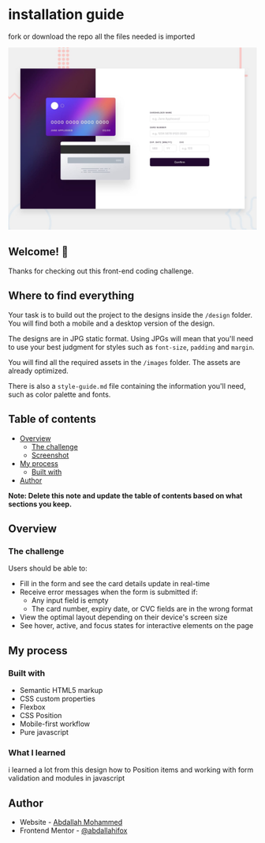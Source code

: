# installation guide 
  fork or download the repo all the files needed is imported

![Design preview for the Interactive card details form coding challenge](./design/desktop-preview.jpg)

## Welcome! 👋

Thanks for checking out this front-end coding challenge.


## Where to find everything

Your task is to build out the project to the designs inside the `/design` folder. You will find both a mobile and a desktop version of the design. 

The designs are in JPG static format. Using JPGs will mean that you'll need to use your best judgment for styles such as `font-size`, `padding` and `margin`. 


You will find all the required assets in the `/images` folder. The assets are already optimized.

There is also a `style-guide.md` file containing the information you'll need, such as color palette and fonts.

## Table of contents

- [Overview](#overview)
  - [The challenge](./design/desktop-design.jpg)
  - [Screenshot](./design/mobile-design.jpg)
- [My process](#my-process)
  - [Built with](#html,CSS,javascript)
- [Author](#abdallahiifox)

**Note: Delete this note and update the table of contents based on what sections you keep.**

## Overview

### The challenge

Users should be able to:

- Fill in the form and see the card details update in real-time
- Receive error messages when the form is submitted if:
  - Any input field is empty
  - The card number, expiry date, or CVC fields are in the wrong format
- View the optimal layout depending on their device's screen size
- See hover, active, and focus states for interactive elements on the page


## My process

### Built with

- Semantic HTML5 markup
- CSS custom properties
- Flexbox
- CSS Position
- Mobile-first workflow
- Pure javascript

### What I learned

i learned a lot from this design how to Position items and working with form validation and modules in javascript

## Author

- Website - [Abdallah Mohammed](https://www.linkedin.com/in/abdallahmmu/)
- Frontend Mentor - [@abdallahifox](https://www.frontendmentor.io/profile/abdallahifox)
